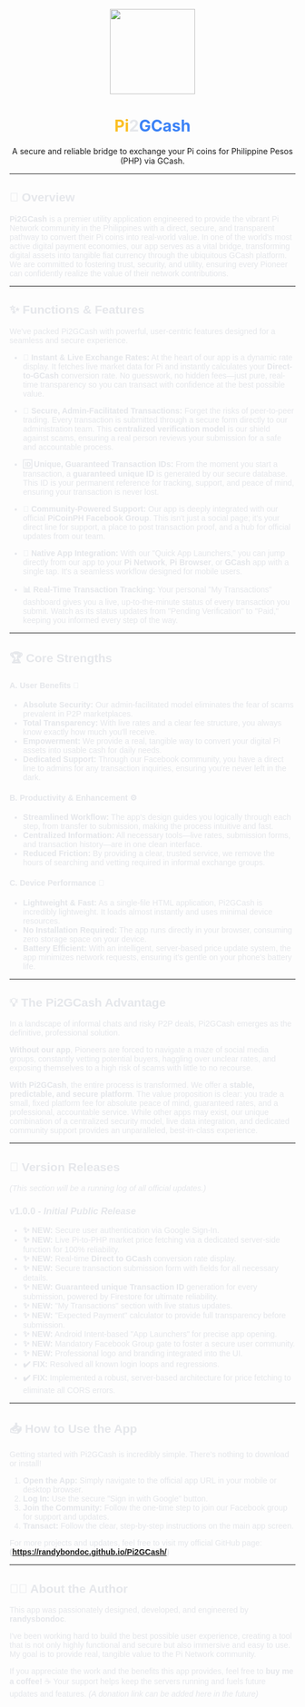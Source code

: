 <div align="center">
  <br>
  <picture>
    <source media="(prefers-color-scheme: dark)" srcset="https://i.imgur.com/your-dark-logo.png">
    <img width="150" src="https://i.imgur.com/your-light-logo.png">
  </picture>
  <h1>
    <span style="color: #FBBF24;">Pi</span><span style="color: #E5E7EB;">2</span><span style="color: #3B82F6;">GCash</span>
  </h1>
  <p>A secure and reliable bridge to exchange your Pi coins for Philippine Pesos (PHP) via GCash.</p>
</div>

---

<div style="font-family: Arial, sans-serif; color: #E5E7EB;">

  ## 📖 Overview

  **Pi2GCash** is a premier utility application engineered to provide the vibrant Pi Network community in the Philippines with a direct, secure, and transparent pathway to convert their Pi coins into real-world value. In one of the world's most active digital payment economies, our app serves as a vital bridge, transforming digital assets into tangible fiat currency through the ubiquitous GCash platform. We are committed to fostering trust, security, and utility, ensuring every Pioneer can confidently realize the value of their network contributions.

  ---

  ## ✨ Functions & Features

  We've packed Pi2GCash with powerful, user-centric features designed for a seamless and secure experience.

  * **🚀 Instant & Live Exchange Rates:** At the heart of our app is a dynamic rate display. It fetches live market data for Pi and instantly calculates your **Direct-to-GCash** conversion rate. No guesswork, no hidden fees—just pure, real-time transparency so you can transact with confidence at the best possible value.

  * **🔐 Secure, Admin-Facilitated Transactions:** Forget the risks of peer-to-peer trading. Every transaction is submitted through a secure form directly to our administration team. This **centralized verification model** is our shield against scams, ensuring a real person reviews your submission for a safe and accountable process.

  * **🆔 Unique, Guaranteed Transaction IDs:** From the moment you start a transaction, a **guaranteed unique ID** is generated by our secure database. This ID is your permanent reference for tracking, support, and peace of mind, ensuring your transaction is never lost.

  * **🤝 Community-Powered Support:** Our app is deeply integrated with our official **PiCoinPH Facebook Group**. This isn't just a social page; it's your direct line for support, a place to post transaction proof, and a hub for official updates from our team.

  * **📱 Native App Integration:** With our "Quick App Launchers," you can jump directly from our app to your **Pi Network**, **Pi Browser**, or **GCash** app with a single tap. It's a seamless workflow designed for mobile users.

  * **📊 Real-Time Transaction Tracking:** Your personal "My Transactions" dashboard gives you a live, up-to-the-minute status of every transaction you submit. Watch as its status updates from "Pending Verification" to "Paid," keeping you informed every step of the way.

  ---

  ## 🏆 Core Strengths

  #### A. User Benefits 👤
  * **Absolute Security:** Our admin-facilitated model eliminates the fear of scams prevalent in P2P marketplaces.
  * **Total Transparency:** With live rates and a clear fee structure, you always know exactly how much you'll receive.
  * **Empowerment:** We provide a real, tangible way to convert your digital Pi assets into usable cash for daily needs.
  * **Dedicated Support:** Through our Facebook community, you have a direct line to admins for any transaction inquiries, ensuring you're never left in the dark.

  #### B. Productivity & Enhancement ⚙️
  * **Streamlined Workflow:** The app's design guides you logically through each step, from transfer to submission, making the process intuitive and fast.
  * **Centralized Information:** All necessary tools—live rates, submission forms, and transaction history—are in one clean interface.
  * **Reduced Friction:** By providing a clear, trusted service, we remove the hours of searching and vetting required in informal exchange groups.

  #### C. Device Performance 🚀
  * **Lightweight & Fast:** As a single-file HTML application, Pi2GCash is incredibly lightweight. It loads almost instantly and uses minimal device resources.
  * **No Installation Required:** The app runs directly in your browser, consuming zero storage space on your device.
  * **Battery Efficient:** With an intelligent, server-based price update system, the app minimizes network requests, ensuring it's gentle on your phone's battery life.

  ---

  ## 💡 The Pi2GCash Advantage

  In a landscape of informal chats and risky P2P deals, Pi2GCash emerges as the definitive, professional solution.

  **Without our app**, Pioneers are forced to navigate a maze of social media groups, constantly vetting potential buyers, haggling over unclear rates, and exposing themselves to a high risk of scams with little to no recourse.

  **With Pi2GCash**, the entire process is transformed. We offer a **stable, predictable, and secure platform**. The value proposition is clear: you trade a small, fixed platform fee for absolute peace of mind, guaranteed rates, and a professional, accountable service. While other apps may exist, our unique combination of a centralized security model, live data integration, and dedicated community support provides an unparalleled, best-in-class experience.

  ---

  ## 📜 Version Releases

  *(This section will be a running log of all official updates.)*

  ### **v1.0.0** - *Initial Public Release*
  * **✨ NEW:** Secure user authentication via Google Sign-In.
  * **✨ NEW:** Live Pi-to-PHP market price fetching via a dedicated server-side function for 100% reliability.
  * **✨ NEW:** Real-time **Direct to GCash** conversion rate display.
  * **✨ NEW:** Secure transaction submission form with fields for all necessary details.
  * **✨ NEW:** **Guaranteed unique Transaction ID** generation for every submission, powered by Firestore for ultimate reliability.
  * **✨ NEW:** "My Transactions" section with live status updates.
  * **✨ NEW:** "Expected Payment" calculator to provide full transparency before submission.
  * **✨ NEW:** Android Intent-based "App Launchers" for precise app opening.
  * **✨ NEW:** Mandatory Facebook Group gate to foster a secure user community.
  * **✨ NEW:** Professional logo and branding integrated into the UI.
  * **✔️ FIX:** Resolved all known login loops and regressions.
  * **✔️ FIX:** Implemented a robust, server-based architecture for price fetching to eliminate all CORS errors.

  ---

  ## 📥 How to Use the App

  Getting started with Pi2GCash is incredibly simple. There's nothing to download or install!

  1.  **Open the App:** Simply navigate to the official app URL in your mobile or desktop browser.
  2.  **Log In:** Use the secure "Sign in with Google" button.
  3.  **Join the Community:** Follow the one-time step to join our Facebook group for support and updates.
  4.  **Transact:** Follow the clear, step-by-step instructions on the main app screen.

  For more projects and updates, feel free to visit my official GitHub page:
  **(https://randybondoc.github.io/Pi2GCash/)**

  ---

  ## 👨‍💻 About the Author

  This app was passionately designed, developed, and engineered by **randysbondoc**.

  I've been working hard to build the best possible user experience, creating a tool that is not only highly functional and secure but also immersive and easy to use. My goal is to provide real, tangible value to the Pi Network community.

  If you appreciate the work and the benefits this app provides, feel free to **buy me a coffee!** ☕ Your support helps keep the servers running and fuels future updates and features. *(A donation link can be added here in the future)*

</div>
